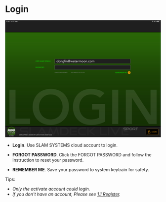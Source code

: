 # Login

![Login Page](login.jpg)

- **Login**. Use SLAM SYSTEMS cloud account to login.


- **FORGOT PASSWORD**. Click the FORGOT PASSWORD and follow the instruction to reset your password.
- **REMEMBER ME**. Save your password to system keytrain for safety.

Tips: 
- *Only the activate account could login.*
- *If you don't have an account, Please see [1.1 Register](register.md).*
